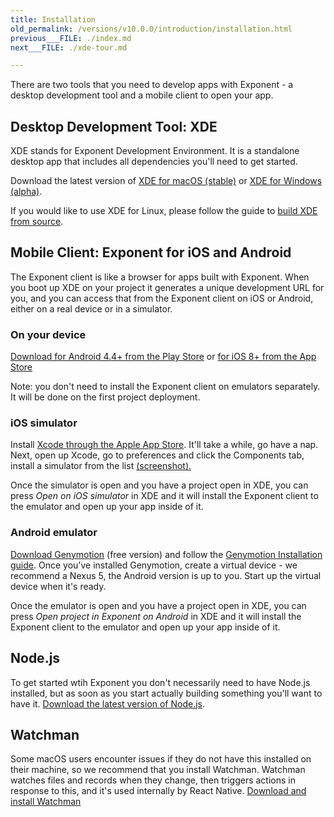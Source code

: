 ```yaml
---
title: Installation
old_permalink: /versions/v10.0.0/introduction/installation.html
previous___FILE: ./index.md
next___FILE: ./xde-tour.md

---
```


There are two tools that you need to develop apps with Exponent - a desktop development tool and a mobile client to open your app.

## Desktop Development Tool: XDE

XDE stands for Exponent Development Environment. It is a standalone desktop app that includes all dependencies you'll need to get started.

Download the latest version of [XDE for macOS (stable)](https://xde-updates.exponentjs.com/download/mac) or [XDE for Windows (alpha)](https://xde-updates.exponentjs.com/download/win32).

If you would like to use XDE for Linux, please follow the guide to [build XDE from source](https://github.com/exponent/xde#build-from-source).

## Mobile Client: Exponent for iOS and Android

The Exponent client is like a browser for apps built with Exponent. When you boot up XDE on your project it generates a unique development URL for you, and you can access that from the Exponent client on iOS or Android, either on a real device or in a simulator.

### On your device

[Download for Android 4.4+ from the Play Store](https://play.google.com/store/apps/details?id=host.exp.exponent) or [for iOS 8+ from the App Store](https://itunes.com/apps/exponent)

Note: you don't need to install the Exponent client on emulators separately. It will be done on the first project deployment.

### iOS simulator

Install [Xcode through the Apple App Store](https://itunes.apple.com/app/xcode/id497799835). It'll take a while, go have a nap. Next, open up Xcode, go to preferences and click the Components tab, install a simulator from the list [(screenshot).](/_static/img/xcode-simulator.png)

Once the simulator is open and you have a project open in XDE, you can press _Open on iOS simulator_ in XDE and it will install the Exponent client to the emulator and open up your app inside of it.

### Android emulator

[Download Genymotion](https://www.genymotion.com/fun-zone/) (free version) and follow the [Genymotion Installation guide](https://docs.genymotion.com/Content/01_Get_Started/Installation.htm). Once you've installed Genymotion, create a virtual device - we recommend a Nexus 5, the Android version is up to you. Start up the virtual device when it's ready.

Once the emulator is open and you have a project open in XDE, you can press _Open project in Exponent on Android_ in XDE and it will install the Exponent client to the emulator and open up your app inside of it.

## Node.js

To get started wtih Exponent you don't necessarily need to have Node.js installed, but as soon as you start actually building something you'll want to have it. [Download the latest version of Node.js](https://nodejs.org/en/).

## Watchman

Some macOS users encounter issues if they do not have this installed on their machine, so we recommend that you install Watchman. Watchman watches files and records when they change, then triggers actions in response to this, and it's used internally by React Native. [Download and install Watchman](https://facebook.github.io/watchman/docs/install.html)
